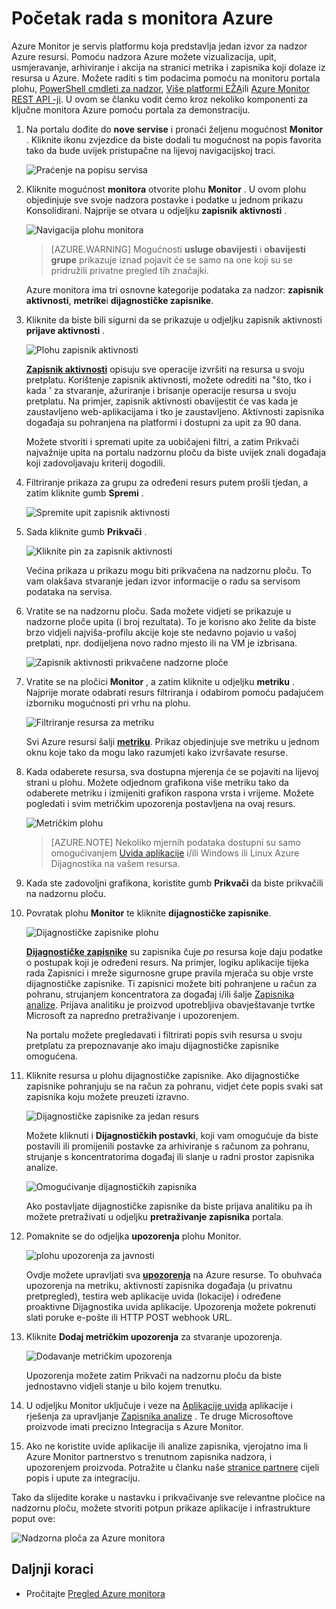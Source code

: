 <properties
    pageTitle="Početak rada s monitora Azure | Microsoft Azure"
    description="Početak rada s monitora Azure dobiti uvid u operacija resurse i poduzmite akciju temeljiti podataka."
    authors="johnkemnetz"
    manager="rboucher"
    editor=""
    services="monitoring-and-diagnostics"
    documentationCenter="monitoring-and-diagnostics"/>

<tags
    ms.service="monitoring-and-diagnostics"
    ms.workload="na"
    ms.tgt_pltfrm="na"
    ms.devlang="na"
    ms.topic="article"
    ms.date="10/19/2016"
    ms.author="johnkem"/>

# <a name="get-started-with-azure-monitor"></a>Početak rada s monitora Azure

Azure Monitor je servis platformu koja predstavlja jedan izvor za nadzor Azure resursi. Pomoću nadzora Azure možete vizualizacija, upit, usmjeravanje, arhiviranje i akcija na stranici metrika i zapisnika koji dolaze iz resursa u Azure. Možete raditi s tim podacima pomoću na monitoru portala plohu, [PowerShell cmdleti za nadzor](./insights-powershell-samples.md), [Više platformi EŽA](insights-cli-samples.md)ili [Azure Monitor REST API -ji](https://msdn.microsoft.com/library/dn931943.aspx). U ovom se članku vodit ćemo kroz nekoliko komponenti za ključne monitora Azure pomoću portala za demonstraciju.

1. Na portalu dođite do **nove servise** i pronaći željenu mogućnost **Monitor** . Kliknite ikonu zvjezdice da biste dodali tu mogućnost na popis favorita tako da bude uvijek pristupačne na lijevoj navigacijskoj traci.

    ![Praćenje na popisu servisa](./media/monitoring-get-started/monitor-more-services.png)

2. Kliknite mogućnost **monitora** otvorite plohu **Monitor** . U ovom plohu objedinjuje sve svoje nadzora postavke i podatke u jednom prikazu Konsolidirani. Najprije se otvara u odjeljku **zapisnik aktivnosti** .

    ![Navigacija plohu monitora](./media/monitoring-get-started/monitor-blade-nav.png)

    > [AZURE.WARNING] Mogućnosti **usluge obavijesti** i **obavijesti grupe** prikazuje iznad pojavit će se samo na one koji su se pridružili privatne pregled tih značajki.

    Azure monitora ima tri osnovne kategorije podataka za nadzor: **zapisnik aktivnosti**, **metrike**i **dijagnostičke zapisnike**.

3. Kliknite da biste bili sigurni da se prikazuje u odjeljku zapisnik aktivnosti **prijave aktivnosti** .

    ![Plohu zapisnik aktivnosti](./media/monitoring-get-started/monitor-act-log-blade.png)

    [**Zapisnik aktivnosti**](./monitoring-overview-activity-logs.md) opisuju sve operacije izvršiti na resursa u svoju pretplatu. Korištenje zapisnik aktivnosti, možete odrediti na "što, tko i kada ' za stvaranje, ažuriranje i brisanje operacije resursa u svoju pretplatu. Na primjer, zapisnik aktivnosti obavijestit će vas kada je zaustavljeno web-aplikacijama i tko je zaustavljeno. Aktivnosti zapisnika događaja su pohranjena na platformi i dostupni za upit za 90 dana.
   
    Možete stvoriti i spremati upite za uobičajeni filtri, a zatim Prikvači najvažnije upita na portalu nadzornu ploču da biste uvijek znali događaja koji zadovoljavaju kriterij dogodili.

4. Filtriranje prikaza za grupu za određeni resurs putem prošli tjedan, a zatim kliknite gumb **Spremi** .

    ![Spremite upit zapisnik aktivnosti](./media/monitoring-get-started/monitor-act-log-save.png)

5. Sada kliknite gumb **Prikvači** .

    ![Kliknite pin za zapisnik aktivnosti](./media/monitoring-get-started/monitor-act-log-pin.png)

    Većina prikaza u prikazu mogu biti prikvačena na nadzornu ploču. To vam olakšava stvaranje jedan izvor informacije o radu sa servisom podataka na servisa. 

6. Vratite se na nadzornu ploču. Sada možete vidjeti se prikazuje u nadzorne ploče upita (i broj rezultata). To je korisno ako želite da biste brzo vidjeli najviša-profilu akcije koje ste nedavno pojavio u vašoj pretplati, npr. dodijeljena novo radno mjesto ili na VM je izbrisana.

    ![Zapisnik aktivnosti prikvačene nadzorne ploče](./media/monitoring-get-started/monitor-act-log-db.png)

7. Vratite se na pločici **Monitor** , a zatim kliknite u odjeljku **metriku** . Najprije morate odabrati resurs filtriranja i odabirom pomoću padajućem izborniku mogućnosti pri vrhu na plohu.

    ![Filtriranje resursa za metriku](./media/monitoring-get-started/monitor-met-filter.png)

    Svi Azure resursi šalji [**metriku**](./monitoring-overview-metrics.md). Prikaz objedinjuje sve metriku u jednom oknu koje tako da mogu lako razumjeti kako izvršavate resurse.

8. Kada odaberete resursa, sva dostupna mjerenja će se pojaviti na lijevoj strani u plohu. Možete odjednom grafikona više metriku tako da odaberete metriku i izmijeniti grafikon raspona vrsta i vrijeme. Možete pogledati i svim metričkim upozorenja postavljena na ovaj resurs.

    ![Metričkim plohu](./media/monitoring-get-started/monitor-metric-blade.png)

    > [AZURE.NOTE] Nekoliko mjernih podataka dostupni su samo omogućivanjem [Uvida aplikacije](../application-insights/app-insights-overview.md) i/ili Windows ili Linux Azure Dijagnostika na vašem resursa.

9. Kada ste zadovoljni grafikona, koristite gumb **Prikvači** da biste prikvačili na nadzornu ploču.

10. Povratak plohu **Monitor** te kliknite **dijagnostičke zapisnike**.

    ![Dijagnostičke zapisnike plohu](./media/monitoring-get-started/monitor-diaglogs-blade.png)

    [**Dijagnostičke zapisnike**](monitoring-overview-of-diagnostic-logs.md) su zapisnika čuje *po* resursa koje daju podatke o postupak koji je određeni resurs. Na primjer, logiku aplikacije tijeka rada Zapisnici i mreže sigurnosne grupe pravila mjerača su obje vrste dijagnostičke zapisnike. Ti zapisnici možete biti pohranjene u račun za pohranu, strujanjem koncentratora za događaj i/ili šalje [Zapisnika analize](../log-analytics/log-analytics-overview.md). Prijava analitiku je proizvod upotrebljiva obavještavanje tvrtke Microsoft za napredno pretraživanje i upozorenjem.
   
    Na portalu možete pregledavati i filtrirati popis svih resursa u svoju pretplatu za prepoznavanje ako imaju dijagnostičke zapisnike omogućena.

11. Kliknite resursa u plohu dijagnostičke zapisnike. Ako dijagnostičke zapisnike pohranjuju se na račun za pohranu, vidjet ćete popis svaki sat zapisnika koju možete preuzeti izravno.

    ![Dijagnostičke zapisnike za jedan resurs](./media/monitoring-get-started/monitor-diaglogs-detail.png)

    Možete kliknuti i **Dijagnostičkih postavki**, koji vam omogućuje da biste postavili ili promijenili postavke za arhiviranje s računom za pohranu, strujanje s koncentratorima događaj ili slanje u radni prostor zapisnika analize.

    ![Omogućivanje dijagnostičkih zapisnika](./media/monitoring-get-started/monitor-diaglogs-enable.png)

    Ako postavljate dijagnostičke zapisnike da biste prijava analitiku pa ih možete pretraživati u odjeljku **pretraživanje zapisnika** portala.

12. Pomaknite se do odjeljka **upozorenja** plohu Monitor.

    ![plohu upozorenja za javnosti](./media/monitoring-get-started/monitor-alerts-nopp.png)

    Ovdje možete upravljati sva [**upozorenja**](./monitoring-overview-alerts.md) na Azure resurse. To obuhvaća upozorenja na metriku, aktivnosti zapisnika događaja (u privatnu pretpregled), testira web aplikacije uvida (lokacije) i određene proaktivne Dijagnostika uvida aplikacije. Upozorenja možete pokrenuti slati poruke e-pošte ili HTTP POST webhook URL.
   
13. Kliknite **Dodaj metričkim upozorenja** za stvaranje upozorenja.

    ![Dodavanje metričkim upozorenja](./media/monitoring-get-started/monitor-alerts-add.png)

    Upozorenja možete zatim Prikvači na nadzornu ploču da biste jednostavno vidjeli stanje u bilo kojem trenutku.

14. U odjeljku Monitor uključuje i veze na [Aplikacije uvida](../application-insights/app-insights-overview.md) aplikacije i rješenja za upravljanje [Zapisnika analize](../log-analytics/log-analytics-overview.md) . Te druge Microsoftove proizvode imati precizno Integracija s Azure Monitor.

15. Ako ne koristite uvide aplikacije ili analize zapisnika, vjerojatno ima li Azure Monitor partnerstvo s trenutnom zapisnika nadzora, i upozorenjem proizvoda. Potražite u članku naše [stranice partnere](./monitoring-partners.md) cijeli popis i upute za integraciju.

Tako da slijedite korake u nastavku i prikvačivanje sve relevantne pločice na nadzornu ploču, možete stvoriti potpun prikaze aplikacije i infrastrukture poput ove:

![Nadzorna ploča za Azure monitora](./media/monitoring-get-started/monitor-final-dash.png)

## <a name="next-steps"></a>Daljnji koraci
- Pročitajte [Pregled Azure monitora](./monitoring-overview.md)
